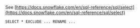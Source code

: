 See [https://docs.snowflake.com/en/sql-reference/sql/select](https://docs.snowflake.com/en/sql-reference/sql/select)
```
SELECT * EXCLUDE ... RENAME ...
```
